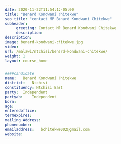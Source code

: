 ```yaml
---
date: 2020-11-22T11:54:12-05:00
title: "Benard Kondwani Chitekwe"
seo_title: "contact MP Benard Kondwani Chitekwe"
subheader:
     greeting: Contact MP Benard Kondwani Chitekwe
     description: 
description: 
image: benard-kondwani-chitekwe.jpg
video: 
url: /malawi/ntchisi/benard-kondwani-chitekwe/
weight: 1
layout: course_home


####candidate
name:	Benard Kondwani Chitekwe
district:	Ntchisi
constituency: Ntchisi East
party:	Independent
partyab:	Independent
born:
age: 
enteredoffice:	
termexpires:	
mailing Address:
phonenumber:	
emailaddress:	bchitekwe002@gmail.com
website:	
---
```


